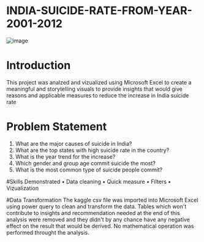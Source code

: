# INDIA-SUICIDE-RATE-FROM-YEAR-2001-2012
![image](https://github.com/BayoMoh/INDIA-SUICIDE-RATE-YEAR-2001-2012/assets/144594657/1f68b15f-91ee-42a6-a901-d16517c8891c)
# Introduction
This project was analzed and vizualized using Microsoft Excel to create a meaningful and storytelling visuals to provide insights that would give reasons and applicable measures to reduce the increase in India suicide rate
# Problem Statement
1. What are the major causes of suicide in India?
2. What are the top states with high suicide rate in the country?
3. What is the year trend for the increase?
4. Which gender and group age commit suicide the most?
5. What is the most common type of suicide people commit?

 #Skills Demonstrated
 • Data cleaning
 • Quick measure
 • Filters
 • Vizualization

 #Data Transformation
 The kaggle csv file was imported into Microsoft Excel using power query to clean and transform the data. Tables which won't contribute to insights and recommendation needed at the end of this analysis were removed and they didn't by any chance have any negative effect on the result that would be derived.
 No mathematical operation was performed throught the analysis.
 
